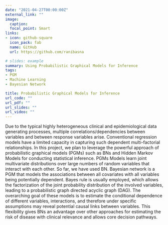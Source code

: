 ```yaml
---
date: "2021-04-27T00:00:00Z"
external_link: ""
image:
  caption:
  focal_point: Smart
links:
- icon: github-square
  icon_pack: fab
  name: GitHub
  url: https://github.com/ranibasna

# slides: example
summary: Using Probabilistic Graphical Models for Inference
tags:
- PGM
- Machine Learning
- Bayesian Network

title: Probabilistic Graphical Models for Inference
url_code: ""
url_pdf: ""
url_slides: ""
url_video: ""
---
```


Due to the typical highly heterogeneous clinical and epidemiological data generating
processes, multiple correlations/dependencies between variables and between response
variables arise. Conventional regression models have a limited capacity in capturing such
dependent multi-factorial relationships. In this project, we plan to leverage the powerful
approach of probabilistic graphical models (PGMs) such as BNs and Hidden Markov Models
for conducting statistical inference. PGMs Models learn joint multivariate distributions over
large numbers of random variables that interact with each other. So far, we have used BN.
Bayesian network is a PGM that models the associations between all covariates with all
variables being potentially dependent. Bayes rule is usually employed, which allows the
factorization of the joint probability distribution of the involved variables, leading to a
probabilistic graph directed acyclic graph (DAG). The overarching goal of these models is to
estimate the conditional dependence of different variables, interactions, and therefore under
specific assumptions may reveal potential causal links between variables. This flexibility
gives BNs an advantage over other approaches for estimating the risk of disease with clinical
relevance and allows core decision pathways.
